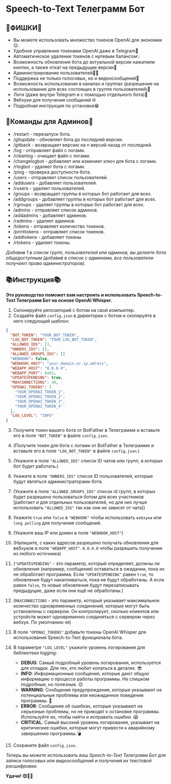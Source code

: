 # Speech-to-Text Телеграмм Бот


## 🌟ФИШКИ🌟

- Вы можете использовать множество токенов OpenAI для экономии😉.
- Удобное управление токенами OpenAI даже в Telegram🤖
- Автоматическое удаление токенов с нулевым балансом💡
- Возможность обновления бота до актуальной версии нажатием кнопки, а также откат на предыдущие версии👾
- Администрирование пользователей👮‍♂️
- Поддержка не только голосовых, но и видеосообщений🎥
- Возможность использования в каналах и группах (разрешение на использование для всех состоящих в группе пользователей)👥
- Логи (даже внутри Telegram и с помощью отдельного бота)📝
- Вебхуки для получения сообщений 🌐
- Подробная инструкция по установке😁


## 👑Команды для Админов👑

- /restart - перезапуск бота.
- /gitupdate - обновляет бота до последней версии.
- /gitback - возвращает версию на n версий назад от последней.
- /log - отправляет файл с логами.
- /cleanlog - очищает файл с логами.
- /changelogbot - добавляет или изменяет ключ для бота с логами.
- /rlogbot - удаляет бота с логами.
- /ping - проверка доступности бота.
- /users - отправляет список пользователей.
- /addusers - добавляет пользователей.
- /rusers - удаляет пользователей.
- /groups - возвращает группы в которых бот работает для всех.
- /addgroups - добавляет группы в которых бот работает для всех.
- /rgroups - удаляет группы в которых бот работает для всех.
- /admins - отправляет список админов.
- /addadmins - добавляет админов.
- /radmins - удаляет админов.
- /tokens - отправляет количество токенов.
- /printtokens - отправляет список токенов.
- /addtokens - добавляет токены.
- /rtokens - удаляет токены.


_Добавив 1 в список групп, пользователей или админов, вы делаете бота общедоступным
(добавив в список с админами, все пользователи получают права администраторов)._


## 📚Инструкция📚

**Это руководство поможет вам настроить и использовать Speech-to-Text Телеграмм Бот на основе OpenAI Whisper.**

1. Склонируйте репозиторий с ботом на свой компьютер.
2. Создайте файл `config.json` в директории с ботом и скопируйте в него следующий шаблон:
```json
{
  "BOT_TOKEN": "YOUR_BOT_TOKEN",
  "LOG_BOT_TOKEN": "YOUR_LOG_BOT_TOKEN",
  "ALLOWED_IDS": [],
  "OWNERS_IDS": [],
  "ALLOWED_GROUPS_IDS": []
  "WEBHOOK": false,
  "WEBHOOK_HOST": "your.domain.or.ip.adress",
  "WEBAPP_HOST": "0.0.0.0",
  "WEBAPP_PORT": 8443,
  "UPDATESPENDING": true,
  "MAXCONNECTIONS": 40,
  "OPENAI_TOKENS": [
    "YOUR_OPENAI_TOKEN_1",
    "YOUR_OPENAI_TOKEN_2",
    "YOUR_OPENAI_TOKEN_3",
    "YOUR_OPENAI_TOKEN_4"
  ],
  "LOG_LEVEL": "INFO"
}
```

3. Получите токен вашего бота от BotFather в Телеграмме и вставьте его в поле `"BOT_TOKEN"` в файле `config.json`.
4. (Получите токен для бота с логами от BotFather в Телеграмме и вставьте его в поле `"LOG_BOT_TOKEN"` в файле `config.json`.)
5. (Укажите в поле `"ALLOWED_IDS"` список ID чатов или групп, в которых бот будет работать.)
6. Укажите в поле `"OWNERS_IDS"` список ID пользователей, которые будут являться администраторами бота.
7. (Укажите в поле `"ALLOWED_GROUPS_IDS"` список id групп, в которых будет разрешено пользоваться ботом для всех участников [работает и для отдельных пользователей, но для них лучше использовать `"ALLOWED_IDS"` так как они не зависят от чата])
8. Укажите `true` или `false` в `"WEBHOOK"` чтобы использовать `вебхуки` или `long polling` для получения сообщений.
9. (Укажите ваш IP или домен в поле `"WEBHOOK_HOST"`)
10. (Напишите, с каких адресов разрешено получать обновления для вебхуков в поле `"WEBAPP_HOST"`. `0.0.0.0` чтобы разрешить получение из любого источника)
11. (`"UPDATESPENDING"` - это параметр, который определяет, должны ли обновления (например, сообщения) оставаться в ожидании, пока их не обработает программа.
    Если `"UPDATESPENDING"` равен `true`, то обновления будут накапливаться, пока не будут обработаны.
    А если равен `false`, то новые обновления будут перезаписывать предыдущие, даже если они ещё не обработаны.)
12. (`MAXCONNECTIONS` - это параметр, который указывает максимальное количество одновременных соединений, которые могут быть установлены с сервером.
    Он контролирует, сколько клиентов или устройств может одновременно соединяться с сервером через вебхук. По умолчанию `40`)
12. В поле `"OPENAI_TOKENS"` добавьте токены OpenAI Whisper для использования Speech-to-Text функционала бота.
13. В параметре `"LOG_LEVEL"` укажите уровень логирования для библиотеки *logging*:
	- **DEBUG**: Самый подробный уровень логирования, используется для отладки. Для тех, кто любит копаться в деталях. 😎
	- **INFO**: Информационные сообщения, которые дают общую информацию о процессе работы программы. Не слишком подробные, но полезные. 😊
	- **WARNING**: Сообщения предупреждения, которые указывают на потенциальные проблемы или неожиданное поведение программы. 🤔
	- **ERROR**: Сообщения об ошибках, которые указывают на серьезные проблемы, но не приводят к остановке программы. Используйте их, чтобы найти и исправить ошибки. 😱
	- **CRITICAL**: Самый высокий уровень логирования, указывает на критические ошибки, которые могут привести к аварийному завершению программы.💣

15. Сохраните файл `config.json`.

*Теперь вы можете использовать ваш Speech-to-Text Телеграмм Бот для записи голосовых или видеосообщений и получения их текстовой расшифровки.*

**Удачи! 😊🤖🎉**

